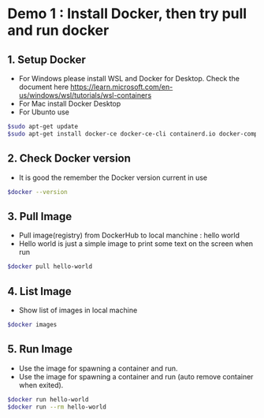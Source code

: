 # Demo 1 : Install Docker, then try pull and run docker
## 1. Setup Docker
* For Windows please install WSL and Docker for Desktop. Check the document here https://learn.microsoft.com/en-us/windows/wsl/tutorials/wsl-containers
* For Mac install Docker Desktop
* For Ubunto use
```bash
$sudo apt-get update
$sudo apt-get install docker-ce docker-ce-cli containerd.io docker-compose-plugin
```
## 2. Check Docker version
- It is good the remember the Docker version current in use
```bash
$docker --version
```
## 3. Pull Image
- Pull image(registry) from DockerHub to local manchine : hello world 
- Hello world is just a simple image to print some text on the screen when run
```bash
$docker pull hello-world
```
## 4. List Image
- Show list of images in local machine
```bash
$docker images
```
## 5. Run Image
- Use the image for spawning a container and run.
- Use the image for spawning a container and run (auto remove container when exited).
```bash
$docker run hello-world
$docker run --rm hello-world
```